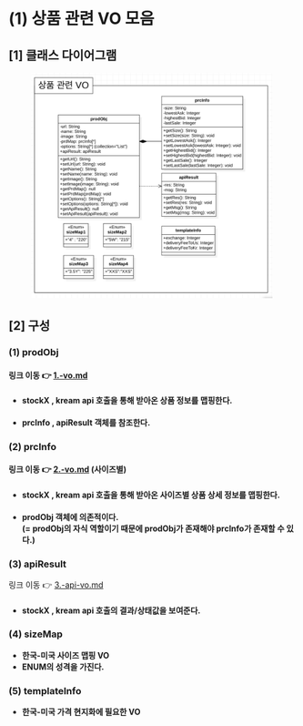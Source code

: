 # (1) 상품 관련 VO 모음

## \[1] 클래스 다이어그램&#x20;

<figure><img src="../../../../.gitbook/assets/image.png" alt=""><figcaption></figcaption></figure>

## \[2] 구성

### (1) prodObj

#### 링크 이동 👉 [1.-vo.md](1.-vo.md "mention")

* #### **stockX , kream api 호출을 통해 받아온 상품 정보를 맵핑한다.**
* **prcInfo , apiResult 객체를 참조한다.**

### (2) prcInfo

#### 링크 이동 👉 [2.-vo.md](2.-vo.md "mention") (사이즈별)

* #### **stockX , kream api 호출을 통해 받아온 사이즈별** 상품 상세 정보**를 맵핑한다.**
* **prodObj 객체에 의존적이다.**\
  **(= prodObj의 자식 역할이기 때문에 prodObj가 존재해야 prcInfo가 존재할 수 있다.)**

### (3) apiResult

링크 이동 👉 [3.-api-vo.md](3.-api-vo.md "mention")

* #### **stockX , kream api 호출의 결과/상태값을 보여준다.**

### (4) sizeMap

* **한국-미국 사이즈 맵핑 VO**
* **ENUM의 성격을 가진다.**

### (5) templateInfo

* **한국-미국 가격 현지화에 필요한 VO**

